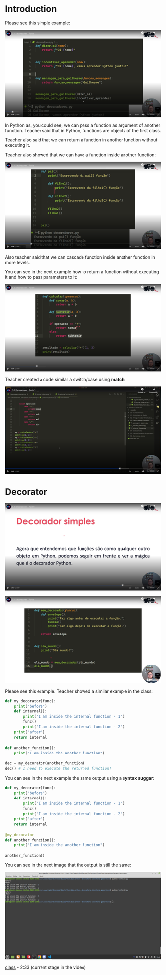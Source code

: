 # Introduction

Please see this simple example:

![simple example](images/simple-example.png)

In Python as, you could see, we can pass a function as argument of another function. Teacher said that in Python, functions are objects of the first class.

Teacher also said that we can return a function in another function without executing it.

Teacher also showed that we can have a function inside another function:

![function inside another function](images/function-inside-another-function.png)

Also teacher said that we can cascade function inside another function in more levels.

You can see in the next example how to return a function without executing it and how to pass parameters to it:

![returning a function](images/returning-a-function.png)

Teacher created a code similar a switch/case using **match**:

![match](images/match.png)


# Decorator

![decorator definition](images/decorator-definition.png)

![decorator - code](images/decorator-code.png)

Please see this example. Teacher showed a similar example in the class:

```python
def my_decorator(func):
    print("before")
    def internal():
        print("I am inside the internal function - 1")
        func()
        print("I am inside the internal function - 2")
    print("after")
    return internal

def another_function():
    print("I am inside the another function")

dec = my_decorator(another_function)
dec() # I need to execute the returned function!
```

You can see in the next example the same output using a **syntax suggar**: 

```python
def my_decorator(func):
    print("before")
    def internal():
        print("I am inside the internal function - 1")
        func()
        print("I am inside the internal function - 2")
    print("after")
    return internal

@my_decorator
def another_function():
    print("I am inside the another function")

another_function()
```

You can see in the next image that the output is still the same:

![result of execution - decorators - syntax suggar](images/result-execution-decorators.png)


[class](https://web.dio.me/course/45074cc8-2bab-4d9e-bb95-7fb7c99c29d2/learning/0418aa57-39a3-4f7b-8717-acd5266477a6?autoplay=1&back=%2Ftrack%2Fformacao-python-fundamentals&moduleId=undefined&tab=undefined) - 2:33 (current stage in the video)